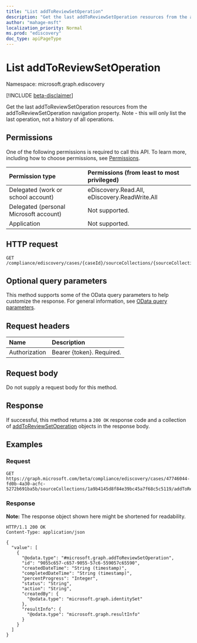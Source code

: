 ```yaml
---
title: "List addToReviewSetOperation"
description: "Get the last addToReviewSetOperation resources from the addToReviewSetOperation navigation property."
author: "mahage-msft"
localization_priority: Normal
ms.prod: "ediscovery"
doc_type: apiPageType
---
```


# List addToReviewSetOperation

Namespace: microsoft.graph.ediscovery

[!INCLUDE [beta-disclaimer](../../includes/beta-disclaimer.md)]

Get the last addToReviewSetOperation resources from the addToReviewSetOperation navigation property. Note - this will only list the last operation, not a history of all operations.

## Permissions

One of the following permissions is required to call this API. To learn more, including how to choose permissions, see [Permissions](/graph/permissions-reference).

|Permission type|Permissions (from least to most privileged)|
|:---|:---|
|Delegated (work or school account)|eDiscovery.Read.All, eDiscovery.ReadWrite.All|
|Delegated (personal Microsoft account)|Not supported.|
|Application|Not supported.|

## HTTP request

<!-- {
  "blockType": "ignored"
}
-->

``` http
GET /compliance/ediscovery/cases/{caseId}/sourceCollections/{sourceCollectionId}/addToReviewSetOperation
```

## Optional query parameters

This method supports some of the OData query parameters to help customize the response. For general information, see [OData query parameters](/graph/query-parameters).

## Request headers

|Name|Description|
|:---|:---|
|Authorization|Bearer {token}. Required.|

## Request body

Do not supply a request body for this method.

## Response

If successful, this method returns a `200 OK` response code and a collection of [addToReviewSetOperation](../resources/ediscovery-addtoreviewsetoperation.md) objects in the response body.

## Examples

### Request

<!-- {
  "blockType": "request",
  "name": "list_addtoreviewsetoperation"
}
-->

``` http
GET https://graph.microsoft.com/beta/compliance/ediscovery/cases/47746044-fd0b-4a30-acfc-5272b691ba5b/sourceCollections/1a9b4145d8f84e39bc45a7f68c5c5119/addToReviewSetOperation
```

### Response

**Note:** The response object shown here might be shortened for readability.
<!-- {
  "blockType": "response",
  "truncated": true,
  "@odata.type": "Collection(microsoft.graph.addToReviewSetOperation)"
}
-->

``` http
HTTP/1.1 200 OK
Content-Type: application/json

{
  "value": [
    {
      "@odata.type": "#microsoft.graph.addToReviewSetOperation",
      "id": "9055c657-c657-9055-57c6-559057c65590",
      "createdDateTime": "String (timestamp)",
      "completedDateTime": "String (timestamp)",
      "percentProgress": "Integer",
      "status": "String",
      "action": "String",
      "createdBy": {
        "@odata.type": "microsoft.graph.identitySet"
      },
      "resultInfo": {
        "@odata.type": "microsoft.graph.resultInfo"
      }
    }
  ]
}
```
